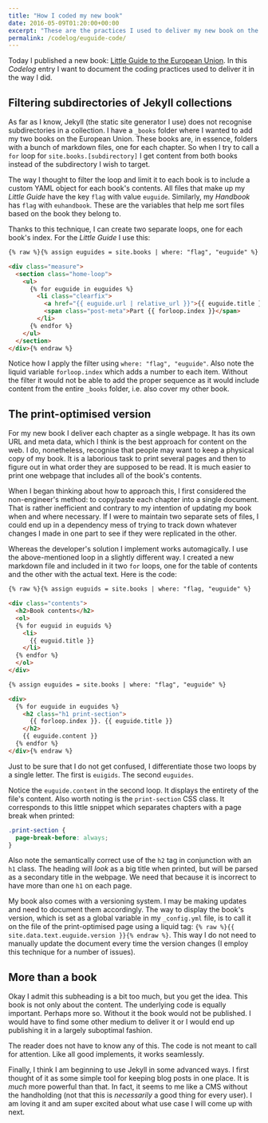 ```yaml
---
title: "How I coded my new book"
date: 2016-05-09T01:20:00+00:00
excerpt: "These are the practices I used to deliver my new book on the European Union"
permalink: /codelog/euguide-code/
---
```

Today I published a new book: [Little Guide to the European Union](https://protesilaos.com/euguide/). In this *Codelog* entry I want to document the coding practices used to deliver it in the way I did.

## Filtering subdirectories of Jekyll collections

As far as I know, Jekyll (the static site generator I use) does not recognise subdirectories in a collection. I have a `_books` folder where I wanted to add my two books on the European Union. These books are, in essence, folders with a bunch of markdown files, one for each chapter. So when I try to call a `for` loop for `site.books.[subdirectory]` I get content from both books instead of the subdirectory I wish to target.

The way I thought to filter the loop and limit it to each book is to include a custom YAML object for each book's contents. All files that make up my *Little Guide* have the key `flag` with value `euguide`. Similarly, my *Handbook* has `flag` with `euhandbook`. These are the variables that help me sort files based on the book they belong to.

Thanks to this technique, I can create two separate loops, one for each book's index. For the *Little Guide* I use this:

```html
{% raw %}{% assign euguides = site.books | where: "flag", "euguide" %}

<div class="measure">
  <section class="home-loop">
    <ul>
      {% for euguide in euguides %}
        <li class="clearfix">
          <a href="{{ euguide.url | relative_url }}">{{ euguide.title }}</a>
          <span class="post-meta">Part {{ forloop.index }}</span>
        </li>
      {% endfor %}
    </ul>
  </section>
</div>{% endraw %}
```

Notice how I apply the filter using `where: "flag", "euguide"`. Also note the liquid variable `forloop.index` which adds a number to each item. Without the filter it would not be able to add the proper sequence as it would include content from the entire `_books` folder, i.e. also cover my other book.

## The print-optimised version

For my new book I deliver each chapter as a single webpage. It has its own URL and meta data, which I think is the best approach for content on the web. I do, nonetheless, recognise that people may want to keep a physical copy of my book. It is a laborious task to print several pages and then to figure out in what order they are supposed to be read. It is much easier to print one webpage that includes all of the book's contents.

When I began thinking about how to approach this, I first considered the non-engineer's method: to copy/paste each chapter into a single document. That is rather inefficient and contrary to my intention of updating my book when and where necessary. If I were to maintain two separate sets of files, I could end up in a dependency mess of trying to track down whatever changes I made in one part to see if they were replicated in the other.

Whereas the developer's solution I implement works automagically. I use the above-mentioned loop in a slightly different way. I created a new markdown file and included in it two `for` loops, one for the table of contents and the other with the actual text. Here is the code:

```html
{% raw %}{% assign euguids = site.books | where: "flag, "euguide" %}

<div class="contents">
  <h2>Book contents</h2>
  <ol>
  {% for euguid in euguids %}
    <li>
      {{ euguid.title }}
    </li>
  {% endfor %}
  </ol>
</div>

{% assign euguides = site.books | where: "flag", "euguide" %}

<div>
  {% for euguide in euguides %}
    <h2 class="h1 print-section">
      {{ forloop.index }}. {{ euguide.title }}
    </h2>
    {{ euguide.content }}
  {% endfor %}
</div>{% endraw %}
```
Just to be sure that I do not get confused, I differentiate those two loops by a single letter. The first is `euigids`. The second `euguides`.

Notice the `euguide.content` in the second loop. It displays the entirety of the file's content. Also worth noting is the `print-section` CSS class. It corresponds to this little snippet which separates chapters with a page break when printed:

```scss
.print-section {
  page-break-before: always;
}
```

Also note the semantically correct use of the `h2` tag in conjunction with an `h1` class. The heading will *look* as a big title when printed, but will be parsed as a secondary title in the webpage. We need that because it is incorrect to have more than one `h1` on each page.

My book also comes with a versioning system. I may be making updates and need to document them accordingly. The way to display the book's version, which is set as a global variable in my `_config.yml` file, is to call it on the file of the print-optimised page using a liquid tag: `{% raw %}{{ site.data.text.euguide.version }}{% endraw %}`. This way I do not need to manually update the document every time the version changes (I employ this technique for a number of issues).

## More than a book

Okay I admit this subheading is a bit too much, but you get the idea. This book is not only about the content. The underlying code is equally important. Perhaps more so. Without it the book would not be published. I would have to find some other medium to deliver it or I would end up publishing it in a largely suboptimal fashion.

The reader does not have to know any of this. The code is not meant to call for attention. Like all good implements, it works seamlessly.

Finally, I think I am beginning to use Jekyll in some advanced ways. I first thought of it as some simple tool for keeping blog posts in one place. It is *much* more powerful than that. In fact, it seems to me like a CMS without the handholding (not that this is *necessarily* a good thing for every user). I am loving it and am super excited about what use case I will come up with next.
